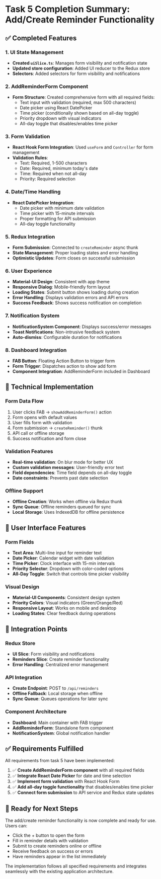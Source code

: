 # Task 5 Completion Summary: Add/Create Reminder Functionality

## ✅ Completed Features

### 1. UI State Management
- **Created `uiSlice.ts`**: Manages form visibility and notification state
- **Updated store configuration**: Added UI reducer to the Redux store
- **Selectors**: Added selectors for form visibility and notifications

### 2. AddReminderForm Component
- **Form Structure**: Created comprehensive form with all required fields:
  - Text input with validation (required, max 500 characters)
  - Date picker using React DatePicker
  - Time picker (conditionally shown based on all-day toggle)
  - Priority dropdown with visual indicators
  - All-day toggle that disables/enables time picker

### 3. Form Validation
- **React Hook Form Integration**: Used `useForm` and `Controller` for form management
- **Validation Rules**:
  - Text: Required, 1-500 characters
  - Date: Required, minimum today's date
  - Time: Required when not all-day
  - Priority: Required selection

### 4. Date/Time Handling
- **React DatePicker Integration**:
  - Date picker with minimum date validation
  - Time picker with 15-minute intervals
  - Proper formatting for API submission
  - All-day toggle functionality

### 5. Redux Integration
- **Form Submission**: Connected to `createReminder` async thunk
- **State Management**: Proper loading states and error handling
- **Optimistic Updates**: Form closes on successful submission

### 6. User Experience
- **Material-UI Design**: Consistent with app theme
- **Responsive Dialog**: Mobile-friendly form layout
- **Loading States**: Submit button shows loading during creation
- **Error Handling**: Displays validation errors and API errors
- **Success Feedback**: Shows success notification on completion

### 7. Notification System
- **NotificationSystem Component**: Displays success/error messages
- **Toast Notifications**: Non-intrusive feedback system
- **Auto-dismiss**: Configurable duration for notifications

### 8. Dashboard Integration
- **FAB Button**: Floating Action Button to trigger form
- **Form Trigger**: Dispatches action to show add form
- **Component Integration**: AddReminderForm included in Dashboard

## 🔧 Technical Implementation

### Form Data Flow
1. User clicks FAB → `showAddReminderForm()` action
2. Form opens with default values
3. User fills form with validation
4. Form submission → `createReminder()` thunk
5. API call or offline storage
6. Success notification and form close

### Validation Features
- **Real-time validation**: On blur mode for better UX
- **Custom validation messages**: User-friendly error text
- **Field dependencies**: Time field depends on all-day toggle
- **Date constraints**: Prevents past date selection

### Offline Support
- **Offline Creation**: Works when offline via Redux thunk
- **Sync Queue**: Offline reminders queued for sync
- **Local Storage**: Uses IndexedDB for offline persistence

## 📱 User Interface Features

### Form Fields
- **Text Area**: Multi-line input for reminder text
- **Date Picker**: Calendar widget with date validation
- **Time Picker**: Clock interface with 15-min intervals
- **Priority Selector**: Dropdown with color-coded options
- **All-Day Toggle**: Switch that controls time picker visibility

### Visual Design
- **Material-UI Components**: Consistent design system
- **Priority Colors**: Visual indicators (Green/Orange/Red)
- **Responsive Layout**: Works on mobile and desktop
- **Loading States**: Clear feedback during operations

## 🔄 Integration Points

### Redux Store
- **UI Slice**: Form visibility and notifications
- **Reminders Slice**: Create reminder functionality
- **Error Handling**: Centralized error management

### API Integration
- **Create Endpoint**: POST to `/api/reminders`
- **Offline Fallback**: Local storage when offline
- **Sync Queue**: Queues operations for later sync

### Component Architecture
- **Dashboard**: Main container with FAB trigger
- **AddReminderForm**: Standalone form component
- **NotificationSystem**: Global notification handler

## ✅ Requirements Fulfilled

All requirements from task 5 have been implemented:

1. ✅ **Create AddReminderForm component** with all required fields
2. ✅ **Integrate React Date Picker** for date and time selection
3. ✅ **Implement form validation** with React Hook Form
4. ✅ **Add all-day toggle functionality** that disables/enables time picker
5. ✅ **Connect form submission** to API service and Redux state updates

## 🚀 Ready for Next Steps

The add/create reminder functionality is now complete and ready for use. Users can:
- Click the + button to open the form
- Fill in reminder details with validation
- Submit to create reminders online or offline
- Receive feedback on success or errors
- Have reminders appear in the list immediately

The implementation follows all specified requirements and integrates seamlessly with the existing application architecture.